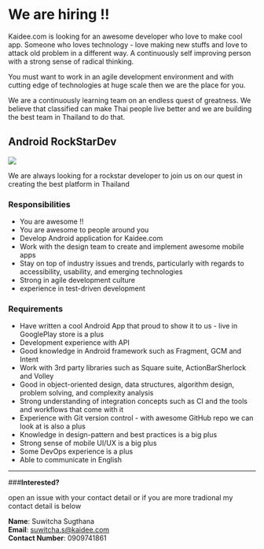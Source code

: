 # We are hiring !!

Kaidee.com is looking for an awesome developer who love to make cool app. Someone who loves technology - love making new stuffs and love to attack old problem in a different way.  A continuously self improving person with a strong sense of radical thinking.

You must want to work in an agile development environment and with cutting edge of technologies at huge scale then we are the place for you.

We are a continuously learning team on an endless quest of greatness. We believe that classified can make Thai people live better and we are building the best team in Thailand to do that.


## Android RockStarDev

![](http://f.cl.ly/items/1d2Q1R2e0B3i2S1Y3n2l/Untitled.png)

We are always looking for a rockstar developer to join us on our quest in creating the best platform in Thailand

### Responsibilities

- You are awesome !!
- You are awesome to people around you
- Develop Android application for Kaidee.com
- Work with the design team to create and implement awesome mobile apps
- Stay on top of industry issues and trends, particularly with regards to accessibility, usability, and emerging technologies
- Strong in agile development culture
- experience in test-driven development

### Requirements

- Have written a cool Android App that proud to show it to us - live in GooglePlay store is a plus
- Development experience with API
- Good knowledge in Android framework such as Fragment, GCM and Intent
- Work with 3rd party libraries such as Square suite, ActionBarSherlock and Volley
- Good in object-oriented design, data structures, algorithm design, problem solving, and complexity analysis
- Strong understanding of integration concepts such as CI and the tools and workflows that come with it
- Experience with Git version control - with awesome GitHub repo we can look at is also a plus
- Knowledge in design-pattern and best practices is a big plus
- Strong sense of mobile UI/UX is a big plus
- Some DevOps experience is a plus
- Able to communicate in English

-----

###**Interested?** 

open an issue with your contact detail or if you are more tradional my contact detail is below

**Name**: Suwitcha Sugthana  
**Email**: suwitcha.s@kaidee.com   
**Contact Number**: 0909741861    
 
